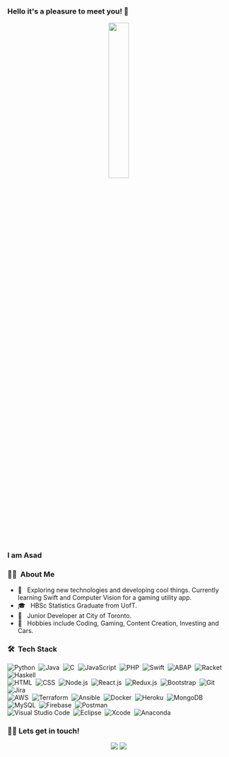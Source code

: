 ### Hello it's a pleasure to meet you! 👋

<p align="center">
  <img src="pikachu.gif" width=30% />
</p>

### I am Asad
### 👨‍💻 &nbsp;About Me

- 🔭 &nbsp; Exploring new technologies and developing cool things. Currently learning Swift and Computer Vision for a gaming utility app.
- 🎓 &nbsp; HBSc Statistics Graduate from UofT.
- 💼 &nbsp; Junior Developer at City of Toronto. 
- 👾 &nbsp; Hobbies include Coding, Gaming, Content Creation, Investing and Cars.

### 🛠 &nbsp;Tech Stack

![Python](https://img.shields.io/badge/-Python-333333?style=flat&logo=Python)&nbsp;
![Java](https://img.shields.io/badge/-Java-333333?style=flat&logo=Java&logoColor=FFA518)&nbsp;
![C](https://img.shields.io/badge/-C-333333?style=flat&logo=C&logoColor=A8B9CC)&nbsp;
![JavaScript](https://img.shields.io/badge/-JavaScript-333333?style=flat&logo=Javascript)&nbsp;
![PHP](https://img.shields.io/badge/-PHP-333333?style=flat&logo=PHP&logoColor=777BB4)&nbsp;
![Swift](https://img.shields.io/badge/-Swift-333333?style=flat&logo=Swift)&nbsp;
![ABAP](https://img.shields.io/badge/-ABAP-333333?style=flat&logo=SAP)&nbsp;
![Racket](https://img.shields.io/badge/-Racket-333333?style=flat&logo=Racket)&nbsp;
![Haskell](https://img.shields.io/badge/-Haskell-333333?style=flat&logo=Haskell&logoColor=517A9E)&nbsp;\
![HTML](https://img.shields.io/badge/-HTML-333333?style=flat&logo=HTML5)&nbsp;
![CSS](https://img.shields.io/badge/-CSS-333333?style=flat&logo=CSS3&logoColor=1572B6)&nbsp;
![Node.js](https://img.shields.io/badge/-Node.js-333333?style=flat&logo=node.js)&nbsp;
![React.js](https://img.shields.io/badge/-React.js-333333?style=flat&logo=react)&nbsp;
![Redux.js](https://img.shields.io/badge/-Redux.js-333333?&logo=Redux&logoColor=764abc)&nbsp;
![Bootstrap](https://img.shields.io/badge/-Bootstrap-333333?&logo=bootstrap)&nbsp;
![Git](https://img.shields.io/badge/-Git-333333?style=flat&logo=git)&nbsp;
![Jira](https://img.shields.io/badge/-Jira-333333?style=flat&logo=Jira&logoColor=0052CC)&nbsp;\
![AWS](https://img.shields.io/badge/-AWS-333333?style=flat&logo=Amazon-AWS)&nbsp;
![Terraform](https://img.shields.io/badge/-Terraform-333333?style=flat&logo=Terraform&logoColor=7B42BC)&nbsp;
![Ansible](https://img.shields.io/badge/-Ansible-333333?style=flat&logo=Ansible&logoColor=EE0000)&nbsp;
![Docker](https://img.shields.io/badge/-Docker-333333?style=flat&logo=Docker)&nbsp;
![Heroku](https://img.shields.io/badge/-Heroku-333333?&logo=heroku&logoColor=79589f)&nbsp;
![MongoDB](https://img.shields.io/badge/-MongoDB-333333?style=flat&logo=MongoDB&logoColor=47A248)&nbsp;
![MySQL](https://img.shields.io/badge/-MySQL-333333?style=flat&logo=MySQL&logoColor=4479A1)&nbsp;
![Firebase](https://img.shields.io/badge/-Firebase-333333?style=flat&logo=Firebase&logoColor=FFA611)&nbsp;
![Postman](https://img.shields.io/badge/-Postman-333333?style=flat&logo=Postman&logoColor=FF6C37)&nbsp;\
![Visual Studio Code](https://img.shields.io/badge/-Visual%20Studio%20Code-333333?style=flat&logo=visual-studio-code&logoColor=007ACC)&nbsp;
![Eclipse](https://img.shields.io/badge/-Eclipse-333333?style=flat&logo=Eclipse-ide)&nbsp;
![Xcode](https://img.shields.io/badge/-Xcode-333333?style=flat&logo=Xcode&logoColor=1575F9)&nbsp;
![Anaconda](https://img.shields.io/badge/-Anaconda-333333?style=flat&logo=Anaconda&logoColor=42B029)&nbsp;

### 🤝🏻 Lets get in touch!
<p align="center">
<a href="mailto:asaddualeali@gmail.com"><img src="https://img.shields.io/badge/-asaddualeali@gmail-D14836?style=flat-square&logo=Gmail&logoColor=white"/></a>
<a href="https://linkedin.com/in/asadduale"><img src="https://img.shields.io/badge/-Kenneth%20Chyzewski-0077B5?style=flat-square&logo=Linkedin&logoColor=white"/></a>
</p>
